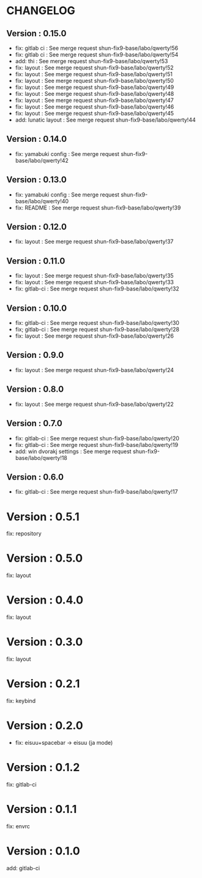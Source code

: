 # CHANGELOG

## Version : 0.15.0

- fix: gitlab ci : See merge request shun-fix9-base/labo/qwerty!56
- fix: gitlab ci : See merge request shun-fix9-base/labo/qwerty!54
- add: thi : See merge request shun-fix9-base/labo/qwerty!53
- fix: layout : See merge request shun-fix9-base/labo/qwerty!52
- fix: layout : See merge request shun-fix9-base/labo/qwerty!51
- fix: layout : See merge request shun-fix9-base/labo/qwerty!50
- fix: layout : See merge request shun-fix9-base/labo/qwerty!49
- fix: layout : See merge request shun-fix9-base/labo/qwerty!48
- fix: layout : See merge request shun-fix9-base/labo/qwerty!47
- fix: layout : See merge request shun-fix9-base/labo/qwerty!46
- fix: layout : See merge request shun-fix9-base/labo/qwerty!45
- add: lunatic layout : See merge request shun-fix9-base/labo/qwerty!44


## Version : 0.14.0

- fix: yamabuki config : See merge request shun-fix9-base/labo/qwerty!42



## Version : 0.13.0

- fix: yamabuki config : See merge request shun-fix9-base/labo/qwerty!40
- fix: README : See merge request shun-fix9-base/labo/qwerty!39


## Version : 0.12.0

- fix: layout : See merge request shun-fix9-base/labo/qwerty!37


## Version : 0.11.0

- fix: layout : See merge request shun-fix9-base/labo/qwerty!35
- fix: layout : See merge request shun-fix9-base/labo/qwerty!33
- fix: gitlab-ci : See merge request shun-fix9-base/labo/qwerty!32



## Version : 0.10.0

- fix: gitlab-ci : See merge request shun-fix9-base/labo/qwerty!30
- fix; gitlab-ci : See merge request shun-fix9-base/labo/qwerty!28
- fix: layout : See merge request shun-fix9-base/labo/qwerty!26


## Version : 0.9.0

- fix: layout : See merge request shun-fix9-base/labo/qwerty!24


## Version : 0.8.0

- fix: layout : See merge request shun-fix9-base/labo/qwerty!22


## Version : 0.7.0

- fix: gitlab-ci : See merge request shun-fix9-base/labo/qwerty!20
- fix: gitlab-ci : See merge request shun-fix9-base/labo/qwerty!19
- add: win dvorakj settings : See merge request shun-fix9-base/labo/qwerty!18


## Version : 0.6.0

- fix: gitlab-ci : See merge request shun-fix9-base/labo/qwerty!17

# Version : 0.5.1

fix: repository

# Version : 0.5.0

fix: layout

# Version : 0.4.0

fix: layout

# Version : 0.3.0

fix: layout

# Version : 0.2.1

fix: keybind

# Version : 0.2.0

* fix: eisuu+spacebar -> eisuu (ja mode)

# Version : 0.1.2

fix: gitlab-ci

# Version : 0.1.1

fix: envrc

# Version : 0.1.0

add: gitlab-ci

